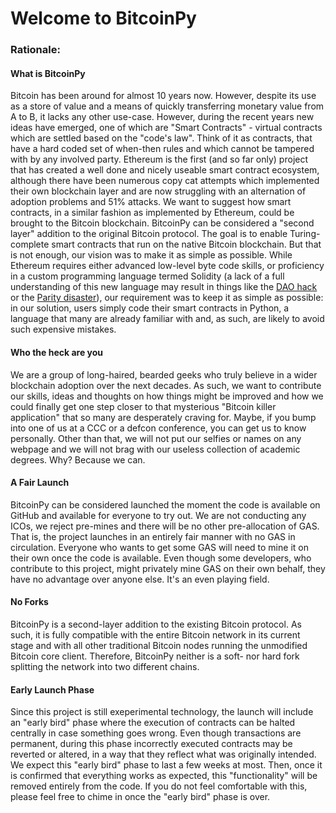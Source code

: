 # Welcome to BitcoinPy

### Rationale:

#### What is BitcoinPy 

Bitcoin has been around for almost 10 years now. However, despite its use as a store of value and a means of quickly transferring monetary value from A to B, it lacks any other use-case. However, during the recent years new ideas have emerged, one of which are "Smart Contracts" - virtual contracts which are settled based on the "code's law". Think of it as contracts, that have a hard coded set of when-then rules and which cannot be tampered with by any involved party. Ethereum is the first (and so far only) project that has created a well done and nicely useable smart contract ecosystem, although there have been numerous copy cat attempts which implemented their own blockchain layer and are now struggling with an alternation of adoption problems and 51\% attacks. We want to suggest how smart contracts, in a similar fashion as implemented by Ethereum, could be brought to the Bitcoin blockchain. BitcoinPy can be considered a "second layer" addition to the original Bitcoin protocol. The goal is to enable Turing-complete smart contracts that run on the native Bitcoin blockchain. But that is not enough, our vision was to make it as simple as possible. While Ethereum requires either advanced low-level byte code skills, or proficiency in a custom programming language termed Solidity (a lack of a full understanding of this new language may result in things like the [DAO hack](https://medium.com/swlh/the-story-of-the-dao-its-history-and-consequences-71e6a8a551ee) or the [Parity disaster](https://medium.com/chain-cloud-company-blog/parity-multisig-hack-again-b46771eaa838])), our requirement was to keep it as simple as possible: in our solution, users simply code their smart contracts in Python, a language that many are already familiar with and, as such, are likely to avoid such expensive mistakes. 

#### Who the heck are you 

We are a group of long-haired, bearded geeks who truly believe in a wider blockchain adoption over the next decades. As such, we want to contribute our skills, ideas and thoughts on how things might be improved and how we could finally get one step closer to that mysterious "Bitcoin killer application" that so many are desperately craving for. Maybe, if you bump into one of us at a CCC or a defcon conference, you can get us to know personally. Other than that, we will not put our selfies or names on any webpage and we will not brag with our useless collection of academic degrees. Why? Because we can. 

#### A Fair Launch

BitcoinPy can be considered launched the moment the code is available on GitHub and available for everyone to try out. We are not conducting any ICOs, we reject pre-mines and there will be no other pre-allocation of GAS. That is, the project launches in an entirely fair manner with no GAS in circulation. Everyone who wants to get some GAS will need to mine it on their own once the code is available. Even though some developers, who contribute to this project, might privately mine GAS on their own behalf, they have no advantage over anyone else. It's an even playing field. 

#### No Forks
BitcoinPy is a second-layer addition to the existing Bitcoin protocol. As such, it is fully compatible with the entire Bitcoin network in its current stage and with all other traditional Bitcoin nodes running the unmodified Bitcoin core client. Therefore, BitcoinPy neither is a soft- nor hard fork splitting the network into two different chains.

#### Early Launch Phase
Since this project is still exeperimental technology, the launch will include an "early bird" phase where the execution of contracts can be halted centrally in case something goes wrong. Even though transactions are permanent, during this phase incorrectly executed contracts may be reverted or altered, in a way that they reflect what was originally intended. We expect this "early bird" phase to last a few weeks at most. Then, once it is confirmed that everything works as expected, this "functionality" will be removed entirely from the code. If you do not feel comfortable with this, please feel free to chime in once the "early bird" phase is over.
